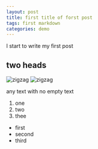 ```yaml
---
layout: post
title: first title of forst post
tags: first markdown
categories: demo
---
```


I start to write  my first post

## two heads

<img src="{{site.baseurl | prepend: site.url}assets/images/doubleResize.jpg}}" alt="zigzag" />
<img src="{{ "assets/images/doubleResize.jpg" | prepend: site.baseurl | prepend: site.url}}" alt="zigzag" />

any text with no empty text
1. one
2. two
3. thee

- first
- second
- third

